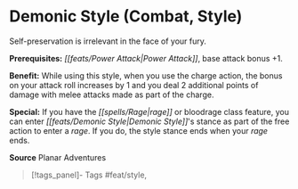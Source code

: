 ﻿---
cssclass: [feats]

---
# Demonic Style (Combat, Style)

Self-preservation is irrelevant in the face of your fury.

**Prerequisites:** _[[feats/Power Attack|Power Attack]]_, base attack bonus +1.

**Benefit:** While using this style, when you use the charge action, the bonus on your attack roll increases by 1 and you deal 2 additional points of damage with melee attacks made as part of the charge.

**Special:** If you have the _[[spells/Rage|rage]]_ or bloodrage class feature, you can enter _[[feats/Demonic Style|Demonic Style]]_'s stance as part of the free action to enter a _rage_. If you do, the style stance ends when your _rage_ ends.

**Source** Planar Adventures
>[!tags_panel]- Tags
> #feat/style, 